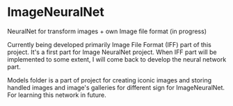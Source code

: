 # ImageNeuralNet
NeuralNet for transform images + own Image file format (in progress)

Currently being developed primarily Image File Format (IFF) part of this project. It's a first part for Image NeuralNet project.
When IFF part will be implemented to some extent, I will come back to develop the neural network part.

Models folder is a part of project for creating iconic images and storing handled images and image's galleries for different sign for ImageNeuralNet. For learning this network in future.
